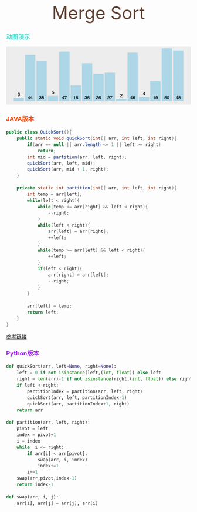<center><font color=#5C4033 size=30>Merge Sort</font></center>


### <font color=#40E0D0>动图演示</font>

![归并排序](img/quickSort.gif)

### <font color=#FF4500>JAVA版本</font>
```java
public class QuickSort(){
    public static void quickSort(int[] arr, int left, int right){
        if(arr == null || arr.length <= 1 || left >= right)
            return;
        int mid = partition(arr, left, right);
        quickSort(arr, left, mid);
        quickSort(arr, mid + 1, right);
    }

    private static int partition(int[] arr, int left, int right){
        int temp = arr[left];
        while(left < right){
            while(temp <= arr[right] && left < right){
                --right;
            }
            while(left < right){
                arr[left] = arr[right];
                ++left;
            }
            while(temp >= arr[left] && left < right){
                ++left;
            }
            if(left < right){
                arr[right] = arr[left];
                --right;
            }
        }

        arr[left] = temp;
        return left;
    }
}
```
[参考链接](https://juejin.im/post/6844903642042990599)

### <font color=#A020F0>Python版本</font>
```python
def quickSort(arr, left=None, right=None):
    left = 0 if not isinstance(left,(int, float)) else left
    right = len(arr)-1 if not isinstance(right,(int, float)) else right
    if left < right:
        partitionIndex = partition(arr, left, right)
        quickSort(arr, left, partitionIndex-1)
        quickSort(arr, partitionIndex+1, right)
    return arr

def partition(arr, left, right):
    pivot = left
    index = pivot+1
    i = index
    while  i <= right:
        if arr[i] < arr[pivot]:
            swap(arr, i, index)
            index+=1
        i+=1
    swap(arr,pivot,index-1)
    return index-1

def swap(arr, i, j):
    arr[i], arr[j] = arr[j], arr[i]
```
